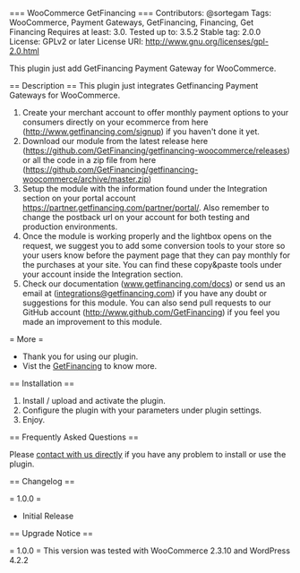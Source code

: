 === WooCommerce GetFinancing ===
Contributors: @sortegam
Tags: WooCommerce, Payment Gateways, GetFinancing, Financing, Get Financing
Requires at least: 3.0.
Tested up to: 3.5.2
Stable tag: 2.0.0
License: GPLv2 or later
License URI: http://www.gnu.org/licenses/gpl-2.0.html

This plugin just add GetFinancing Payment Gateway for WooCommerce. 

== Description ==
This plugin just integrates Getfinancing Payment Gateways for WooCommerce.

1. Create your merchant account to offer monthly payment options to your consumers directly on your ecommerce from here (http://www.getfinancing.com/signup) if you haven't done it yet.
2. Download our module from the latest release here (https://github.com/GetFinancing/getfinancing-woocommerce/releases) or all the code in a zip file from here (https://github.com/GetFinancing/getfinancing-woocommerce/archive/master.zip)
3. Setup the module with the information found under the Integration section on your portal account https://partner.getfinancing.com/partner/portal/. Also remember to change the postback url on your account for both testing and production environments.
4. Once the module is working properly and the lightbox opens on the request, we suggest you to add some conversion tools to your store so your users know before the payment page that they can pay monthly for the purchases at your site. You can find these copy&paste tools under your account inside the Integration section.
5. Check our documentation (www.getfinancing.com/docs) or send us an email at (integrations@getfinancing.com) if you have any doubt or suggestions for this module. You can also send pull requests to our GitHub account (http://www.github.com/GetFinancing) if you feel you made an improvement to this module.

= More =
* Thank you for using our plugin.
* Vist the [GetFinancing](http://www.getfinancing.com) to know more.

== Installation ==

1. Install / upload and activate the plugin.
2. Configure the plugin with your parameters under plugin settings.
3. Enjoy.


== Frequently Asked Questions ==

Please [contact with us directly](http://www.getfinancing.com) if you have any problem to install or use the plugin.


== Changelog ==

= 1.0.0 =
* Initial Release


== Upgrade Notice ==

= 1.0.0 =
This version was tested with WooCommerce 2.3.10 and WordPress 4.2.2
